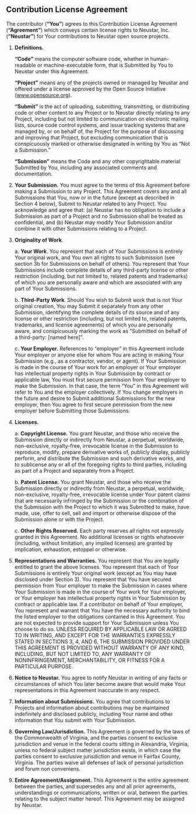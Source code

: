 ## **Contribution License Agreement**

The contributor (**“You”**) agrees to this Contribution License Agreement (**“Agreement”**) which conveys certain license rights to Neustar, Inc. (**“Neustar”**) for Your contributions to Neustar open source projects.

1. **Definitions.**

    **“Code”** means the computer software code, whether in human-readable or machine-executable form, that is Submitted by You to Neustar under this Agreement.

    **“Project”** means any of the projects owned or managed by Neustar and offered under a license approved by the Open Source Initiative (www.opensource.org).

    **“Submit”** is the act of uploading, submitting, transmitting, or distributing code or other content to any Project or to Neustar directly relating to any Project, including but not limited to communication on electronic mailing lists, source code control systems, and issue tracking systems that are managed by, or on behalf of, the Project for the purpose of  discussing and improving that Project, but excluding communication that is conspicuously marked or otherwise designated in writing by You as “Not a Submission.”

    **“Submission”** means the Code and any other copyrightable material Submitted by You, including any associated comments and documentation.

2. **Your Submission.** You must agree to the terms of this Agreement before making a Submission to any Project. This Agreement covers any and all Submissions that You, now or in the future (except as described in Section 4 below), Submit to Neustar related to any Project.  You acknowledge and agree that: (a) Neustar has no obligation to include a Submission as part of a Project and no Submission shall be treated as confidential, and (b) Neustar may modify Your Submission and/or combine it with other Submissions relating to a Project. 

3. **Originality of Work**.

      a. **Your Work**. You represent that each of Your Submissions is entirely Your original work, and You own all rights to such Submission (see section 3b for Submissions on behalf of others). You represent that Your Submissions include complete details of any third-party license or other restriction (including, but not limited to, related patents and trademarks) of which you are personally aware and which are associated with any part of Your Submissions.
      
      b. **Third-Party Work**. Should You wish to Submit work that is not Your original creation, You may Submit it separately from any other Submission, identifying the complete details of its source and of any license or other restriction (including, but not limited to, related patents, trademarks, and license agreements) of which you are personally aware, and conspicuously marking the work as "Submitted on behalf of a third-party: [named here]".

      c. **Your Employer.** References to “employer” in this Agreement include Your employer or anyone else for whom You are acting in making Your Submission (e.g., as a contractor, vendor, or agent). If Your Submission is made in the course of Your work for an employer or Your employer has intellectual property rights in Your Submission by contract or applicable law, You must first secure permission from Your  employer to make the Submission. In that case, the term “You” in this Agreement will refer to You and the employer collectively. If You change employers in the future and desire to Submit additional Submissions for the new employer, then You agree to first secure permission from the new employer before Submitting those Submissions.

4. **Licenses.**

      a. **Copyright License.** You grant Neustar, and those who receive the Submission directly or indirectly from Neustar, a perpetual, worldwide, non-exclusive, royalty-free, irrevocable license in the Submission to reproduce, modify, prepare derivative works of, publicly display, publicly perform,  and distribute the Submission and such derivative works, and to sublicense any or all of the foregoing rights to third parties, including as part of a Project and separately from a Project.

      b. **Patent License.** You grant Neustar, and those who receive the Submission directly or indirectly from Neustar, a perpetual, worldwide, non-exclusive, royalty-free, irrevocable license under Your patent claims that are necessarily infringed by the Submission or the combination of the Submission with the Project to which it was Submitted to make, have made, use, offer to sell, sell and import or otherwise dispose of the Submission alone or with the Project.

      c. **Other Rights Reserved.** Each party reserves all rights not expressly granted in this Agreement. No additional licenses or rights whatsoever (including, without limitation, any implied licenses) are granted by implication, exhaustion, estoppel or otherwise.

5. **Representations and Warranties.** You represent that You are legally entitled to grant the above licenses. You represent that each of Your Submissions is entirely Your original work (except as You may have disclosed under Section 3). You represent that You have secured permission from Your employer to make the Submission in cases where Your Submission is made in the course of Your work for Your employer, or Your employer has intellectual property rights in Your Submission by contract or applicable law. If a contributor on behalf of Your employer, You represent and warrant that You have the necessary authority to bind the listed employer to the obligations contained in this Agreement. You are not expected to provide support for Your Submission unless You choose to do so. UNLESS REQUIRED BY APPLICABLE LAW OR AGREED TO IN WRITING, AND EXCEPT FOR THE WARRANTIES EXPRESSLY STATED IN SECTIONS 3, 4, AND 6, THE SUBMISSION PROVIDED UNDER THIS AGREEMENT IS PROVIDED WITHOUT WARRANTY OF ANY KIND, INCLUDING, BUT NOT LIMITED TO, ANY WARRANTY OF NONINFRINGEMENT, MERCHANTABILITY, OR FITNESS FOR A PARTICULAR PURPOSE.

6. **Notice to Neustar.** You agree to notify Neustar in writing of any facts or circumstances of which You later become aware that would make Your representations in this Agreement inaccurate in any respect.

7. **Information about Submissions.** You agree that contributions to Projects and information about contributions may be maintained indefinitely and disclosed publicly, including Your name and other information that You submit with Your Submission.

8. **Governing Law/Jurisdiction.** This Agreement is governed by the laws of the Commonwealth of Virginia, and the parties consent to exclusive jurisdiction and venue in the federal courts sitting in Alexandria, Virginia, unless no federal subject matter jurisdiction exists, in which case the parties consent to exclusive jurisdiction and venue in Fairfax County, Virginia. The parties waive all defenses of lack of personal jurisdiction and forum non conveniens.

9. **Entire Agreement/Assignment.** This Agreement is the entire agreement between the parties, and supersedes any and all prior agreements, understandings or communications, written or oral, between the parties relating to the subject matter hereof. This Agreement may be assigned by Neustar.

